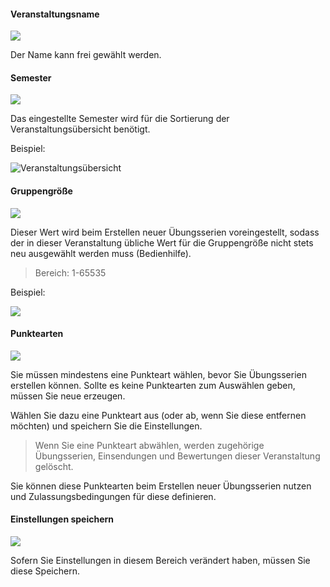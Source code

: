 
#### Veranstaltungsname

![](courseSettingsA.png)

Der Name kann frei gewählt werden.

#### Semester

![](courseSettingsB.png)

Das eingestellte Semester wird für die Sortierung der Veranstaltungsübersicht benötigt.

Beispiel:

![](courseSettingsG.png "Veranstaltungsübersicht")

#### Gruppengröße

![](courseSettingsC.png)

Dieser Wert wird beim Erstellen neuer Übungsserien voreingestellt, sodass der in dieser Veranstaltung übliche Wert für die Gruppengröße nicht stets neu ausgewählt werden muss (Bedienhilfe).

> Bereich: 1-65535

Beispiel:

![](courseSettingsF.png)

#### Punktearten

![](courseSettingsD.png)

Sie müssen mindestens eine Punkteart wählen, bevor Sie Übungsserien erstellen können. Sollte es keine Punktearten zum Auswählen geben, müssen Sie neue erzeugen.

Wählen Sie dazu eine Punkteart aus (oder ab, wenn Sie diese entfernen möchten) und speichern Sie die Einstellungen.

> Wenn Sie eine Punkteart abwählen, werden zugehörige Übungsserien, Einsendungen und Bewertungen dieser Veranstaltung gelöscht.

Sie können diese Punktearten beim Erstellen neuer Übungsserien nutzen und Zulassungsbedingungen für diese definieren.

#### Einstellungen speichern

![](courseSettingsE.png)

Sofern Sie Einstellungen in diesem Bereich verändert haben, müssen Sie diese Speichern.